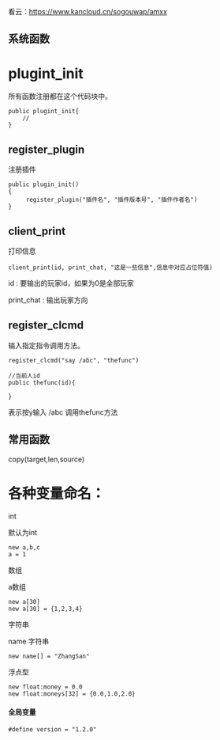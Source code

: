 看云：<https://www.kancloud.cn/sogouwap/amxx>

## 系统函数

# plugint_init

所有函数注册都在这个代码块中。

```
public plugint_init{
	//
}
```



## register_plugin

注册插件

```
public plugin_init()
{
     register_plugin("插件名", "插件版本号", "插件作者名")
}
```

## client_print

打印信息

```
client_print(id, print_chat, "这是一些信息",信息中对应占位符值)
```

id : 要输出的玩家id，如果为0是全部玩家

print_chat : 输出玩家方向

## register_clcmd

输入指定指令调用方法。

```
register_clcmd("say /abc", "thefunc")

//当前人id
public thefunc(id){

}
```

表示按y输入   /abc   调用thefunc方法

## 常用函数

copy(target,len,source)



# 各种变量命名：

int

默认为int

```
new a,b,c
a = 1
```

数组

a数组

```
new a[30]
new a[30] = {1,2,3,4}
```

字符串

name 字符串

```
new name[] = "ZhangSan"
```

浮点型

```
new float:money = 0.0
new float:moneys[32] = {0.0,1.0,2.0}
```



#### 全局变量

```
#define version = "1.2.0"
```





















